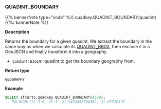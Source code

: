 ### QUADINT_BOUNDARY

{{% bannerNote type="code" %}}
quadkey.QUADINT_BOUNDARY(quadint)
{{%/ bannerNote %}}

**Description**

Returns the boundary for a given quadint. We extract the boundary in the same way as when we calculate its [QUADINT_BBOX](#bbox), then enclose it in a GeoJSON and finally transform it into a geography.

* `quadint`: `BIGINT` quadint to get the boundary geography from.

**Return type**

`GEOGRAPHY`

**Example**

```sql
SELECT sfcarto.quadkey.QUADINT_BOUNDARY(4388);
-- POLYGON((22.5 0, 22.5 -21.9430455334382, 22.67578125 ...
```